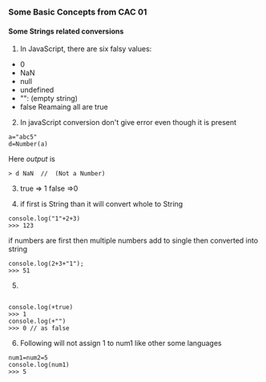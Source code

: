 ### Some Basic Concepts from CAC 01
#### Some Strings related conversions

1. In JavaScript, there are six falsy values:
- 0
- NaN
- null
- undefined
- "": (empty string)
- false
Reamaing all are true

2. In javaScript conversion don't give error even though it is present 
```
a="abc5"
d=Number(a)
```
Here *output* is 
```
> d NaN  //  (Not a Number)
```

3. true => 1
    false =>0

4. if first is String than it will convert whole to String
```
console.log("1"+2+3)
>>> 123
```
if numbers are first then multiple numbers add to single then converted into string
```
console.log(2+3+"1");
>>> 51
```

5. 
```

console.log(+true)
>>> 1
console.log(+"")
>>> 0 // as false

```

6. Following will not assign 1 to num1 like other some languages
```
num1=num2=5
console.log(num1)
>>> 5

```
